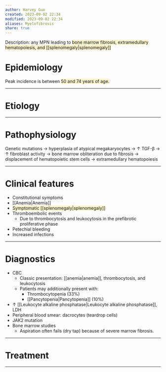 ```yaml
---
author: Harvey Guo
created: 2023-09-02 22:34
modified: 2023-09-02 22:34
aliases: Myelofibrosis
share: true
---
```

Description: any MPN leading to <span style="background:rgba(240, 200, 0, 0.2)">bone marrow fibrosis, extramedullary hematopoiesis, and [[splenomegaly|splenomegaly]]</span>
# Epidemiology
Peak incidence is between <span style="background:rgba(240, 200, 0, 0.2)">50 and 74 years of age.</span>

---
# Etiology


---
# Pathophysiology
Genetic mutations → hyperplasia of atypical megakaryocytes → ↑ TGF-β → ↑ fibroblast activity → bone marrow obliteration due to fibrosis → displacement of hematopoietic stem cells → extramedullary hematopoiesis

---
# Clinical features
- Constitutional symptoms
- [[Anemia|Anemia]]
- <span style="background:rgba(240, 200, 0, 0.2)">Symptomatic [[splenomegaly|splenomegaly]]</span>
- Thromboembolic events 
	- Due to thrombocytosis and leukocytosis in the prefibrotic proliferative phase
- Petechial bleeding 
- Increased infections 

---
# Diagnostics
- CBC
	- Classic presentation: [[anemia|anemia]], thrombocytosis, and leukocytosis
	- Patients may additionally present with:
		- Thrombocytopenia (33%) 
		- [[Pancytopenia|Pancytopenia]] (10%)
- ↑ [[Leukocyte alkaline phosphatase|Leukocyte alkaline phosphatase]], LDH
- Peripheral blood smear: dacrocytes (teardrop cells)
- JAK2 mutation
- Bone marrow studies
	- Aspiration often fails (dry tap) because of severe marrow fibrosis.

---
# Treatment


---
